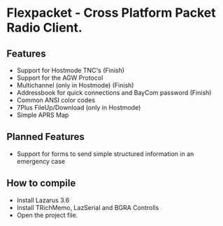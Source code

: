 # Flexpacket - Cross Platform Packet Radio Client.

## Features

- Support for Hostmode TNC's (Finish)
- Support for the AGW Protocol 
- Multichannel (only in Hostmode) (Finish)
- Addressbook for quick connections and BayCom password (Finish)
- Common ANSI color codes
- 7Plus FileUp/Download (only in Hostmode)
- Simple APRS Map

## Planned Features

- Support for forms to send simple structured information in an emergency case

## How to compile

- Install Lazarus 3.6
- Install TRichMemo, LazSerial and BGRA Controlls
- Open the project file.

